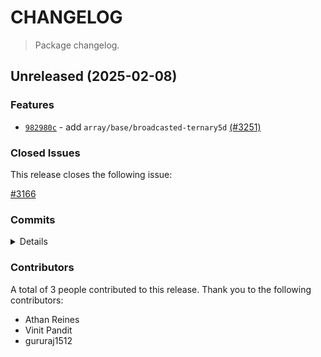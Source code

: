 # CHANGELOG

> Package changelog.

<section class="release" id="unreleased">

## Unreleased (2025-02-08)

<section class="features">

### Features

-   [`982980c`](https://github.com/stdlib-js/stdlib/commit/982980c5e719d7ab8f227b9aea9507ab45b15957) - add `array/base/broadcasted-ternary5d` [(#3251)](https://github.com/stdlib-js/stdlib/pull/3251)

</section>

<!-- /.features -->

<section class="issues">

### Closed Issues

This release closes the following issue:

[#3166](https://github.com/stdlib-js/stdlib/issues/3166)

</section>

<!-- /.issues -->

<section class="commits">

### Commits

<details>

-   [`8da0e78`](https://github.com/stdlib-js/stdlib/commit/8da0e787b914f30db9bafcd1c0804ae2f1a99e36) - **refactor:** update paths _(by gururaj1512)_
-   [`982980c`](https://github.com/stdlib-js/stdlib/commit/982980c5e719d7ab8f227b9aea9507ab45b15957) - **feat:** add `array/base/broadcasted-ternary5d` [(#3251)](https://github.com/stdlib-js/stdlib/pull/3251) _(by Vinit Pandit, Athan Reines)_

</details>

</section>

<!-- /.commits -->

<section class="contributors">

### Contributors

A total of 3 people contributed to this release. Thank you to the following contributors:

-   Athan Reines
-   Vinit Pandit
-   gururaj1512

</section>

<!-- /.contributors -->

</section>

<!-- /.release -->

